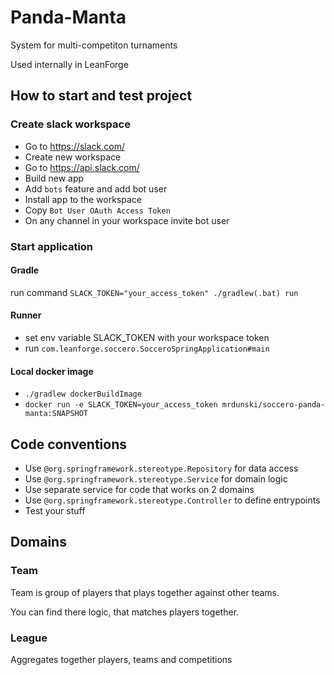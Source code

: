 # Panda-Manta
System for multi-competiton turnaments

Used internally in LeanForge

## How to start and test project

### Create slack workspace
* Go to <https://slack.com/>
* Create new workspace
* Go to <https://api.slack.com/>
* Build new app
* Add `bots` feature and add bot user
* Install app to the workspace
* Copy `Bot User OAuth Access Token`
* On any channel in your workspace invite bot user

### Start application

#### Gradle
run command `SLACK_TOKEN="your_access_token" ./gradlew(.bat) run`

#### Runner
* set env variable SLACK_TOKEN with your workspace token
* run `com.leanforge.soccero.SocceroSpringApplication#main`

#### Local docker image
*  `./gradlew dockerBuildImage`
* `docker run -e SLACK_TOKEN=your_access_token mrdunski/soccero-panda-manta:SNAPSHOT`


## Code conventions

* Use `@org.springframework.stereotype.Repository` for data access
* Use `@org.springframework.stereotype.Service` for domain logic
* Use  separate service for code that works on 2 domains
* Use `@org.springframework.stereotype.Controller` to define entrypoints
* Test your stuff


## Domains

### Team

Team is group of players that plays together against other teams.

You can find there logic, that matches players together.

### League
Aggregates together players, teams and competitions
